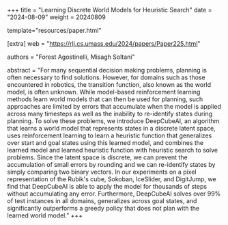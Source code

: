 +++
title = "Learning Discrete World Models for Heuristic Search"
date = "2024-08-09"
weight = 20240809


template="resources/paper.html"

[extra]
web = "https://rlj.cs.umass.edu/2024/papers/Paper225.html"

authors = "Forest Agostinelli, Misagh Soltani"

abstract = "For many sequential decision making problems, planning is often necessary to find solutions. However, for domains such as those encountered in robotics, the transition function, also known as the world model, is often unknown. While model-based reinforcement learning methods learn world models that can then be used for planning, such approaches are limited by errors that accumulate when the model is applied across many timesteps as well as the inability to re-identify states during planning. To solve these problems, we introduce DeepCubeAI, an algorithm that learns a world model that represents states in a discrete latent space, uses reinforcement learning to learn a heuristic function that generalizes over start and goal states using this learned model, and combines the learned model and learned heuristic function with heuristic search to solve problems. Since the latent space is discrete, we can prevent the accumulation of small errors by rounding and we can re-identify states by simply comparing two binary vectors. In our experiments on a pixel representation of the Rubik's cube, Sokoban, IceSlider, and DigitJump, we find that DeepCubeAI is able to apply the model for thousands of steps without accumulating any error. Furthermore, DeepCubeAI solves over 99% of test instances in all domains, generalizes across goal states, and significantly outperforms a greedy policy that does not plan with the learned world model."
+++